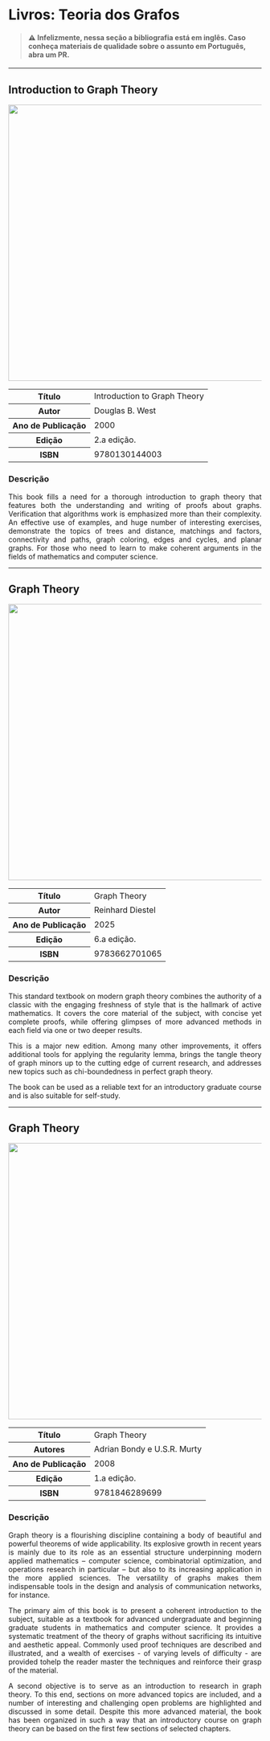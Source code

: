 # Livros: Teoria dos Grafos

> #### ⚠️ Infelizmente, nessa seção a bibliografia está em inglês. Caso conheça materiais de qualidade sobre o assunto em Português, abra um PR.

<hr>

## Introduction to Graph Theory

<p align="center">
  <img src="https://m.media-amazon.com/images/I/41URdh0hZLL._SY425_.jpg" width="550px">
</p>

<table align="center">
    <tr>
        <th>Título</th>
        <td>Introduction to Graph Theory</td>
    </tr>
    <tr>
        <th>Autor</th>
        <td>Douglas B. West</td>
    </tr>
    <tr>
        <th>Ano de Publicação</th>
        <td>2000</td>
    </tr>
    <tr>
        <th>Edição</th>
        <td>2.a edição.</td>
    </tr>
    <tr>
        <th>ISBN</th>
        <td>9780130144003</td>
    </tr>
</table>

### Descrição

<p align="justify">
This book fills a need for a thorough introduction to graph theory that features both the understanding and writing of proofs about graphs. Verification that algorithms work is emphasized more than their complexity. An effective use of examples, and huge number of interesting exercises, demonstrate the topics of trees and distance, matchings and factors, connectivity and paths, graph coloring, edges and cycles, and planar graphs. For those who need to learn to make coherent arguments in the fields of mathematics and computer science.
</p>

<hr>

## Graph Theory

<p align="center">
  <img src="https://media.springernature.com/full/springer-static/cover-hires/book/978-3-662-70107-2?as=webp" width="550px">
</p>

<table align="center">
    <tr>
        <th>Título</th>
        <td>Graph Theory</td>
    </tr>
    <tr>
        <th>Autor</th>
        <td>Reinhard Diestel</td>
    </tr>
    <tr>
        <th>Ano de Publicação</th>
        <td>2025</td>
    </tr>
    <tr>
        <th>Edição</th>
        <td>6.a edição.</td>
    </tr>
    <tr>
        <th>ISBN</th>
        <td>9783662701065</td>
    </tr>
</table>

### Descrição

<p align="justify">
This standard textbook on modern graph theory combines the authority of a classic with the engaging freshness of style that is the hallmark of active mathematics. It covers the core material of the subject, with concise yet complete proofs, while offering glimpses of more advanced methods in each field via one or two deeper results.
</p>

<p align="justify">
This is a major new edition. Among many other improvements, it offers additional tools for applying the regularity lemma, brings the tangle theory of graph minors up to the cutting edge of current research, and addresses new topics such as chi-boundedness in perfect graph theory.
</p>

<p align="justify">
The book can be used as a reliable text for an introductory graduate course and is also suitable for self-study.
</p>

<hr>

## Graph Theory

<p align="center">
  <img src="https://media.springernature.com/full/springer-static/cover-hires/book/978-1-84628-969-9?as=webp" width="550px">
</p>

<table align="center">
    <tr>
        <th>Título</th>
        <td>Graph Theory</td>
    </tr>
    <tr>
        <th>Autores</th>
        <td>Adrian Bondy e U.S.R. Murty</td>
    </tr>
    <tr>
        <th>Ano de Publicação</th>
        <td>2008</td>
    </tr>
    <tr>
        <th>Edição</th>
        <td>1.a edição.</td>
    </tr>
    <tr>
        <th>ISBN</th>
        <td>9781846289699</td>
    </tr>
</table>

### Descrição

<p align="justify">
Graph theory is a flourishing discipline containing a body of beautiful and powerful theorems of wide applicability. Its explosive growth in recent years is mainly due to its role as an essential structure underpinning modern applied mathematics – computer science, combinatorial optimization, and operations research in particular – but also to its increasing application in the more applied sciences. The versatility of graphs makes them indispensable tools in the design and analysis of communication networks, for instance.
</p>

<p align="justify">
The primary aim of this book is to present a coherent introduction to the subject, suitable as a textbook for advanced undergraduate and beginning graduate students in mathematics and computer science. It provides a systematic treatment of the theory of graphs without sacrificing its intuitive and aesthetic appeal. Commonly used proof techniques are described and illustrated, and a wealth of exercises - of varying levels of difficulty - are provided tohelp the reader master the techniques and reinforce their grasp of the material.
</p>

<p align="justify">
A second objective is to serve as an introduction to research in graph theory. To this end, sections on more advanced topics are included, and a number of interesting and challenging open problems are highlighted and discussed in some detail. Despite this more advanced material, the book has been organized in such a way that an introductory course on graph theory can be based on the first few sections of selected chapters.
</p>
